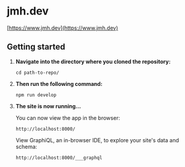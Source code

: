 
# jmh.dev

[https://www.jmh.dev](https://www.jmh.dev)

## Getting started

1. **Navigate into the directory where you cloned the repository:**

   ```shell
   cd path-to-repo/
   ```

1. **Then run the following command:**

    ```shell
    npm run develop
    ```

1. **The site is now running...**

   You can now view the app in the browser:

   ```shell
   http://localhost:8000/
   ```

   View GraphiQL, an in-browser IDE, to explore your site's data and schema:

   ```shell
   http://localhost:8000/___graphql
   ```
